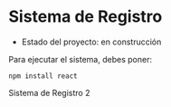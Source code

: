 <h1>Sistema de Registro</h1>

- Estado del proyecto: en construcción 

Para ejecutar el sistema, debes poner:

```npm install react```

Sistema de Registro 2
